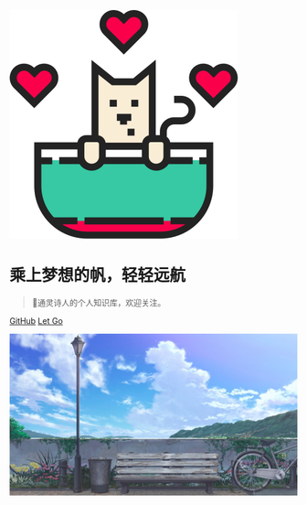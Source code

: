 <!-- _coverpage.md -->

![](./blog/image/cat.svg)

# 乘上梦想的帆，轻轻远航

> 💪通灵诗人的个人知识库，欢迎关注。

[GitHub](https://github.com/Estom)
[Let Go](/README.md)

<!-- 背景色 -->
<!-- ![color](#f0f0f0) -->
<!-- 背景图 -->
![](./blog/image/cover3.jpeg)

